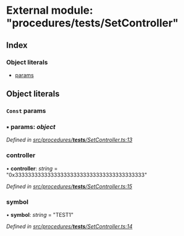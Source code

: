 # External module: "procedures/**tests**/SetController"

## Index

### Object literals

- [params](_procedures___tests___setcontroller_.md#const-params)

## Object literals

### `Const` params

### ▪ **params**: _object_

_Defined in [src/procedures/**tests**/SetController.ts:13](https://github.com/PolymathNetwork/polymath-sdk/blob/660aba8/src/procedures/__tests__/SetController.ts#L13)_

### controller

• **controller**: _string_ = "0x3333333333333333333333333333333333333333"

_Defined in [src/procedures/**tests**/SetController.ts:15](https://github.com/PolymathNetwork/polymath-sdk/blob/660aba8/src/procedures/__tests__/SetController.ts#L15)_

### symbol

• **symbol**: _string_ = "TEST1"

_Defined in [src/procedures/**tests**/SetController.ts:14](https://github.com/PolymathNetwork/polymath-sdk/blob/660aba8/src/procedures/__tests__/SetController.ts#L14)_
